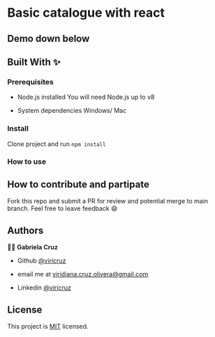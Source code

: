 # Basic catalogue with react



## Demo down below


## Built With ✨



### Prerequisites
* Node.js installed
You will need Node.js up to v8

* System dependencies
Windows/ Mac


### Install
Clone project and run
`npm install`

### How to use


## How to contribute and partipate
Fork this repo and submit a PR for review and potential merge to main branch. Feel free to leave feedback :smile:


## Authors

👨‍💻 **Gabriela Cruz**

- Github [@viricruz](https://github.com/ViriCruz/)

- email me at viridiana.cruz.olivera@gmail.com

- Linkedin [@viricruz](https://www.linkedin.com/in/viricruz/)

## License

This project is [MIT](LICENSE) licensed.